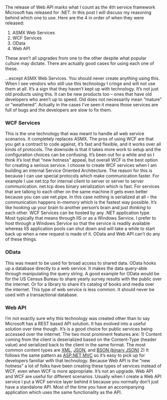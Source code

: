 
The release of Web API marks what I count as the 4th service framework Microsoft has released for .NET. In this post I will discuss my reasoning behind which one to use. Here are the 4 in order of when they were released:

1. ASMX Web Services
2. WCF Services
3. OData
4. Web API

These aren’t all upgrades from one to the other despite what popular culture may dictate. There are actually good cases for using each one of these.

…except ASMX Web Services. You should never create anything using this. When I see vendors who still use this technology I cringe and will not use them at all. It’s a sign that they haven’t kept up with technology. It’s not just old products using this. It can be new products too – ones that have old developers who aren’t up to speed. Old does not necessarily mean “mature” or “weathered”. Actually in the cases I’ve seen it means those services are full of bugs and the developers are slow to fix them.

### WCF Services

This is the one technology that was meant to handle all web service scenarios. It completely replaces ASMX. The pros of using WCF are that you get a contract to code against, it’s fast and flexible, and it works over all kinds of protocols. The downside is that it takes more work to setup and the configuration choices can be confusing. It’s been out for a while and so I think it’s lost that “new hotness” appeal, but overall WCF is the best option for creating a serious service. I choose to create WCF services when I am building an internal Service Oriented Architecture. The reason for this is because I can use special protocols which make communication faster. For example I use net.tcp for internal client to server or server to server communication. net.tcp does binary serialization which is fast. For services that are talking to each other on the same machine it gets even better because you can use net.pipe. In this case nothing is serialized at all – the communication happens in-memory which is the fastest way possible. It’s like hooking up your brain to another person’s brain and just *thinking* to each other. WCF Services can be hosted by any .NET application type. Most typically that means through IIS or as a Windows Service. I prefer to host through a Windows Service so that the service is readily available whereas IIS application pools can shut down and will take a while to start back up when a new request is made of it. OData and Web API can’t do any of these things.

### OData

This was meant to be used for broad access to shared data. OData hooks up a database directly to a web service. It makes the data query-able through manipulating the query string. A good example for OData would be for the US Census Bureau to share yearly survey results with the public over the internet. Or for a library to share it’s catalog of books and media over the internet. This type of web service is less common. It should never be used with a transactional database.

### Web API

I’m not exactly sure why this technology was created other than to say Microsoft has a REST based API solution. It has evolved into a useful solution over time though. It’s is a good choice for public services being accessed over the internet. The two most prominent features are: 1) Content coming from the client is deserialized based on the Content-Type (header value) and serialized back to the client in the same format. The most common content types are [XML](http://www.w3.org/XML/), [JSON](http://www.json.org/), and [BSON (binary JSON)](http://bsonspec.org/) 2) It follows the same pattern as [ASP.NET MVC](http://www.asp.net/mvc) so it’s easy to pick up for developers familiar with that technology. Because Web API is the “new hotness” a lot of folks have been creating these types of services instead of WCF, even when WCF is more appropriate. It’s not an upgrade. Web API and WCF are useful for different scenarios. Usually when I create a Web API service I put a WCF service layer behind it because you normally don’t just have a standalone API. Most of the time you have an accompanying application which uses the same functionality as the API.


